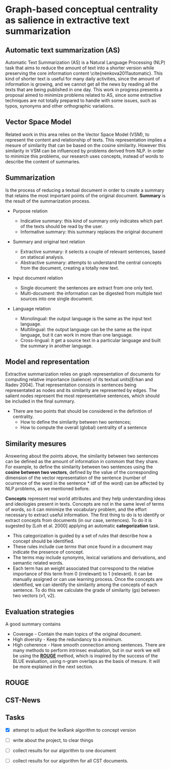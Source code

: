 # Graph-based conceptual centrality as salience in extractive text summarization

## Automatic text summarization (AS)

Automatic Text Summarization (AS) is a Natural Language Processing (NLP) task that aims to reduce the amount of text into a shorter version while preserving the core information content \cite{nenkova2011automatic}.
This kind of shorter text is useful for many daily activities, since the amount of information is growing, and we cannot get all the news by reading all the texts that are being published in one day.
This work in progress presents a proposal aimed to minimize problems related to AS, since some extractive techniques are not totally prepared to handle with some issues, such as typos, synonyms and other orthographic variations.

## Vector Space Model
Related work in this area relies on the Vector Space Model (VSM), to represent the content and relationship of texts. This representation implies a mesure of similarity that can be based on the cosine similarity. However this similarity in VSM can be influenced by problems derived from NLP.
In order to minimize this problems, our research uses concepts, instead of words to describe the content of summaries.

## Summarization
Is the process of reducing a textual document in order to create a summary that retains the most important points of the original document. **Summary** is the result of the summarization process.

* Purpose relation
    * Indicative summary: this kind of summary only indicates which part of the texts should be read by the user.
    * Informative summary: this summary replaces the original document

* Summary and original text relation
    * Extractive summary: it selects a couple of relevant sentences, based on statiscal analysis.
    * Abstractive summary: attempts to understand the central concepts from the document, creating a totally new text.

* Input document relation
    * Single document: the sentences are extract from one only text.
    * Multi-document: the information can be digested from multiple text sources into one single document.
    
* Language relation
    * Monolingual: the output language is the same as the input text language.
    * Multilingual: the output language can be the same as the input language, but it can work in more than one language.
    * Cross-lingual: it get a source text in a particular language and built the summary in another language.
    
## Model and representation
Extractive summarization relies on graph representation of documents for computing relative importance (salience) of its textual units[Erkan and Radev 2004]. That representation consists in sentences being representated as nodes and its similarity are represented by edges. The salient nodes represent the most representative sentences, which should be included in the final summary.
- There are two points that should be considered in the definition of centrality.
    - How to define the similarity between two sentences;
    - How to compute the overall (global) centrality of a sentence

## Similarity mesures
Answering about the points above, the similarity between two sentences can be defined as the amount of information in commom that they share. For example, to define the similarity between two sentences using the **cosine between two vectors**, defined by the value of the corresponding dimension of the vector representation of the sentence (number of ocurrence of the word in the sentence * idf of the word) can be affected by NLP problems, as we mentioned before.

**Concepts** represent real world attributes and they help understanding ideas and ideologies present in texts. Concepts are not in the same level of terms of words, so it can minimize the vocabulary problem, and the effort necessary to extract useful information.
The first thing to do is to identify or extract concepts from documents (in our case, sentences). To do it is sugested by [Loh et al. 2000] applying an automatic **categorization** task. 
- This categorization is guided by a set of *rules* that describe how a concept should be identified.
- These rules include cue *terms* that once found in a document may indicate the presence of concept.
- The terms may include synonyms, lexical variations and derivations, and semantic related words.
- Each term has an weight associated that correspond to the relative importance of this term from 0 (irrelevant) to 1 (relevant). It can be manually assigned or can use learning process.
Once the concepts are identified, we can identify the similarity among the concepts of each sentence. To do this we calculate the grade of similarity (gs) between two vectors (v1, v2).

## Evaluation strategies
A good summary contains
- Coverage - Contain the main topics of the original document.
- High diversity - Keep the redundancy to a minimum.
- High coherence - Have smooth connection among sentences.
There are many methods to perform intrinsec evaluation, but in our work we will be using the **[ROUGE](http://kavita-ganesan.com/rouge-howto)** method, which is inspired by the success of the BLUE evaluation, using n-gram overlaps as the basis of mesure. It will be more explained in the next section.

## ROUGE

## CST-News

## Tasks

- [x] attempt to adjust the lexRank algorithm to concept version
- [ ] write about the project, to clear things
- [ ] collect results for our algorithm to one document
- [ ] collect results for our algorithm for all CST documents.


